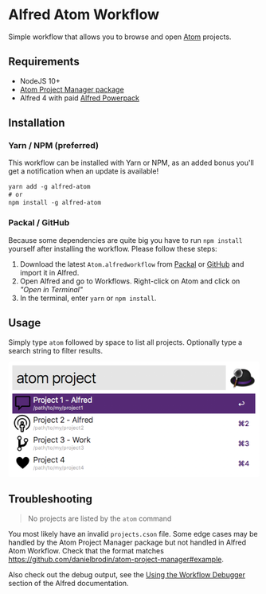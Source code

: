 # Alfred Atom Workflow

Simple workflow that allows you to browse and open [Atom](https://atom.io/) projects.

## Requirements

- NodeJS 10+
- [Atom Project Manager package](https://atom.io/packages/project-manager)
- Alfred 4 with paid [Alfred Powerpack](https://www.alfredapp.com/powerpack)

## Installation

### Yarn / NPM (preferred)

This workflow can be installed with Yarn or NPM, as an added bonus you'll get a notification when an update is available!

```shell
yarn add -g alfred-atom
# or
npm install -g alfred-atom
```

### Packal / GitHub

Because some dependencies are quite big you have to run `npm install` yourself after installing the workflow. Please follow these steps:

1. Download the latest `Atom.alfredworkflow` from [Packal](http://www.packal.org/workflow/atom) or [GitHub](https://github.com/Cloudstek/alfred-atom/releases) and import it in Alfred.
2. Open Alfred and go to Workflows. Right-click on Atom and click on *"Open in Terminal"*
3. In the terminal, enter `yarn` or `npm install`.

## Usage

Simply type `atom` followed by space to list all projects. Optionally type a search string to filter results.

![alfred-atom](screenshot.png)

## Troubleshooting

> No projects are listed by the `atom` command

You most likely have an invalid `projects.cson` file. Some edge cases may be handled by the Atom Project Manager package but not handled in Alfred Atom Workflow. Check that the format matches https://github.com/danielbrodin/atom-project-manager#example.

Also check out the debug output, see the [Using the Workflow Debugger](https://www.alfredapp.com/help/workflows/advanced/debugger/) section of the Alfred documentation.

